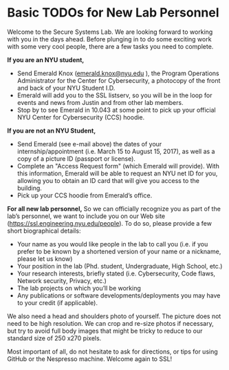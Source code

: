 # **Basic TODOs for New Lab Personnel**

Welcome to the Secure Systems Lab. We are looking forward to working with you in the days ahead. Before plunging in to do
some exciting work with some very cool people, there are a few tasks you need to complete.

**If you are an NYU student,**
* Send Emerald Knox (emerald.knox@nyu.edu ), the Program Operations Administrator for the Center for Cybersecurity, a
photocopy of the front and back of your NYU Student I.D.
* Emerald will add you to the SSL listserv, so you will be in the loop for events and news from Justin and from other lab
 members.
* Stop by to see Emerald in 10.043 at some point to  pick up your official NYU Center for Cybersecurity (CCS) hoodie.

**If you are not an NYU Student,**
* Send Emerald (see e-mail above) the dates of your internship/appointment  (i.e. March 15 to August 15, 2017), as
well as a copy of a picture ID (passport or license).
* Complete an  "Access Request form" (which Emerald will provide).  With this information, Emerald will be able to request
 an NYU net ID for you, allowing you to obtain an ID card that will give you access to the building.
* Pick up your CCS hoodie from Emerald’s office.

**For all new lab personnel,**
So we can officially recognize you as part of the lab’s personnel, we want to include you on our Web site (https://ssl.engineering.nyu.edu/people). To do so, please provide a few short biographical details:
* Your name as you would like people in the lab to call you (i.e. if you prefer to be known by a shortened version of
your name or a nickname, please let us know)
* Your position in the lab (Phd. student, Undergraduate, High School, etc.)
* Your research interests, briefly stated (i.e. Cybersecurity, Code flaws, Network security, Privacy, etc.)
* The lab projects on which you’ll be working
* Any publications or software developments/deployments you may have to your credit (if applicable).

We also need a head and shoulders photo of yourself. The picture does not need to be high resolution. We can crop and
re-size photos if necessary, but try to avoid full body images that might be tricky to reduce to our standard size of
250 x270 pixels.

Most important of all, do not hesitate to ask for directions, or tips for using GitHub or the Nespresso machine.
Welcome again to SSL!
